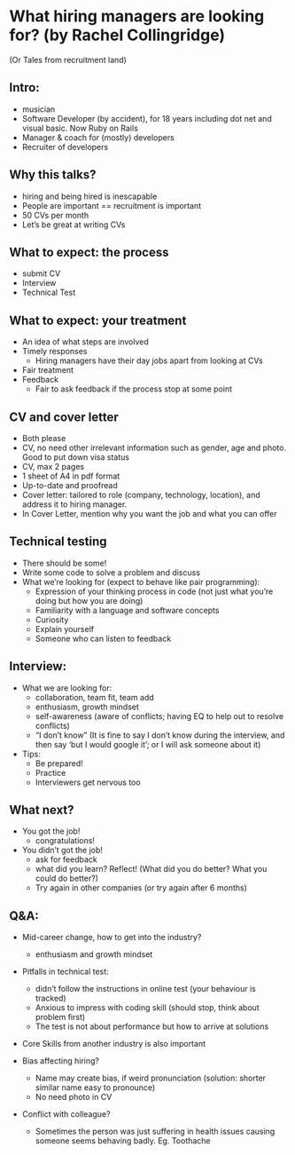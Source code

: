# What hiring managers are looking for?  (by Rachel Collingridge)
(Or Tales from recruitment land)

## Intro:
* musician
* Software Developer (by accident), for 18 years including dot net and visual basic. Now Ruby on Rails
* Manager & coach for (mostly) developers
* Recruiter of developers

## Why this talks?
* hiring and being hired is inescapable 
* People are important == recruitment is important 
* 50 CVs per month 
* Let’s be great at writing CVs

## What to expect: the process
* submit CV
* Interview 
* Technical Test

## What to expect: your treatment 
* An idea of what steps are involved
* Timely responses
  * Hiring managers have their day jobs apart from looking at CVs
* Fair treatment
* Feedback
  * Fair to ask feedback if the process stop at some point

## CV and cover letter
* Both please
* CV, no need other irrelevant information such as gender, age and photo. Good to put down visa status
* CV, max 2 pages
* 1 sheet of A4 in pdf format
* Up-to-date and proofread
* Cover letter: tailored to role (company, technology, location), and address it to hiring manager.
* In Cover Letter, mention why you want the job and what you can offer

## Technical testing
* There should be some!
* Write some code to solve a problem and discuss
* What we’re looking for (expect to behave like pair programming):
  * Expression of your thinking process in code (not just what you’re doing but how you are doing)
  * Familiarity with a language and software concepts
  * Curiosity
  * Explain yourself
  * Someone who can listen to feedback

## Interview:
* What we are looking for:
  * collaboration, team fit, team add
  * enthusiasm, growth mindset
  * self-awareness (aware of conflicts; having EQ to help out to resolve conflicts)
  * “I don’t know” (It is fine to say I don’t know during the interview, and then say ‘but I would google it’; or I will ask someone about it)
* Tips:
  * Be prepared!
  * Practice
  * Interviewers get nervous too

## What next?
* You got the job!
  * congratulations!
* You didn’t got the job!
  * ask for feedback
  * what did you learn? Reflect! (What did you do better? What you could do better?)
  * Try again in other companies (or try again after 6 months)

## Q&A:
* Mid-career change, how to get into the industry?
  * enthusiasm and growth mindset

* Pitfalls in technical test:
  * didn’t follow the instructions in online test (your behaviour is tracked)
  * Anxious to impress with coding skill (should stop, think about problem first)
  * The test is not about performance but how to arrive at solutions

* Core Skills from another industry is also important

* Bias affecting hiring?
  * Name may create bias, if weird pronunciation (solution: shorter similar name easy to pronounce)
  * No need photo in CV

* Conflict with colleague?
  * Sometimes the person was just suffering in health issues causing someone seems behaving badly. Eg. Toothache

  